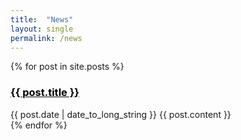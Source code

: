 ```yaml
---
title:  "News"
layout: single
permalink: /news
---
```


{% for post in site.posts %}
  <article>
    <h3><a href="{{ post.url }}"style="color: black">{{ post.title }}</a></h3>
    <time datetime="{{ post.date | date: "%Y-%m-%d" }}">{{ post.date | date_to_long_string }}</time>
    {{ post.content }}
  </article>
{% endfor %}
